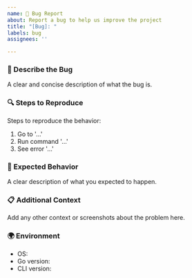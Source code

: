 ```yaml
---
name: 🐛 Bug Report
about: Report a bug to help us improve the project
title: "[Bug]: "
labels: bug
assignees: ''

---
```


### 🐞 Describe the Bug
A clear and concise description of what the bug is.

### 🔍 Steps to Reproduce
Steps to reproduce the behavior:
1. Go to '...'
2. Run command '...'
3. See error '...'

### 🤔 Expected Behavior
A clear description of what you expected to happen.

### 📋 Additional Context
Add any other context or screenshots about the problem here.

### 🌍 Environment
- OS:
- Go version:
- CLI version:
